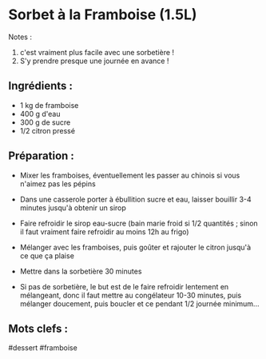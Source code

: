 Sorbet à la Framboise (1.5L)
====================

Notes : 
1. c'est vraiment plus facile avec une sorbetière !
2. S'y prendre presque une journée en avance !


Ingrédients :
-------------

- 1 kg de framboise
- 400 g d'eau
- 300 g de sucre
- 1/2 citron pressé

Préparation :
-------------

* Mixer les framboises, éventuellement les passer au chinois si vous n'aimez pas les pépins

* Dans une casserole porter à ébullition sucre et eau, laisser bouillir 3-4 minutes jusqu'à obtenir un sirop

* Faire refroidir le sirop eau-sucre (bain marie froid si 1/2 quantités ; sinon il faut vraiment faire refroidir au moins 12h au frigo)

* Mélanger avec les framboises, puis goûter et rajouter le citron jusqu'à ce que ça plaise

* Mettre dans la sorbetière 30 minutes

* Si pas de sorbetière, le but est de le faire refroidir lentement en mélangeant, donc il faut mettre au congélateur 10-30 minutes, puis mélanger doucement, puis boucler et ce pendant 1/2 journée minimum...

Mots clefs :
----------------

#dessert
#framboise
